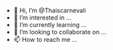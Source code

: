 - 👋 Hi, I’m @Thaiscarnevali
- 👀 I’m interested in ...
- 🌱 I’m currently learning ...
- 💞️ I’m looking to collaborate on ...
- 📫 How to reach me ...

<!---
Thaiscarnevali/Thaiscarnevali is a ✨ special ✨ repository because its `README.md` (this file) appears on your GitHub profile.
You can click the Preview link to take a look at your changes.
--->
